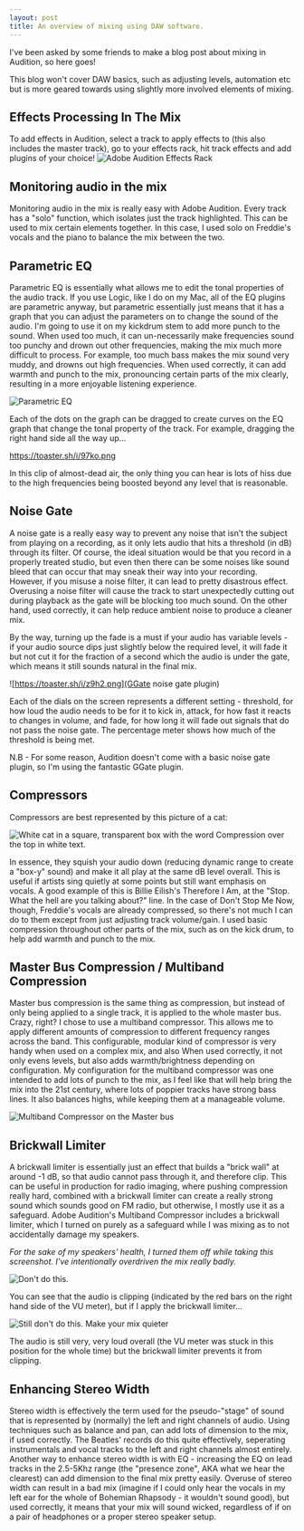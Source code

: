 ```yaml
---
layout: post
title: An overview of mixing using DAW software.
---
```


I've been asked by some friends to make a blog post about mixing in Audition, so here goes!

This blog won't cover DAW basics, such as adjusting levels, automation etc but is more geared towards using slightly more involved elements of mixing.

## Effects Processing In The Mix

To add effects in Audition, select a track to apply effects to (this also includes the master track), go to your effects rack, hit track effects and add plugins of your choice!
![Adobe Audition Effects Rack](https://toaster.sh/i/6yyo.png)

## Monitoring audio in the mix

Monitoring audio in the mix is really easy with Adobe Audition. Every track has a "solo" function, which isolates just the track highlighted. This can be used to mix certain elements together. In this case, I used solo on Freddie's vocals and the piano to balance the mix between the two.

## Parametric EQ

Parametric EQ is essentially what allows me to edit the tonal properties of the audio track. If you use Logic, like I do on my Mac, all of the EQ plugins are parametric anyway, but parametric essentially just means that it has a graph that you can adjust the parameters on to change the sound of the audio. I'm going to use it on my kickdrum stem to add more punch to the sound.
When used too much, it can un-necessarily make frequencies sound too punchy and drown out other frequencies, making the mix much more difficult to process. For example, too much bass makes the mix sound very muddy, and drowns out high frequencies. When used correctly, it can add warmth and punch to the mix, pronouncing certain parts of the mix clearly, resulting in a more enjoyable listening experience.

![Parametric EQ](https://toaster.sh/i/a1bk.png)

Each of the dots on the graph can be dragged to create curves on the EQ graph that change the tonal property of the track. For example, dragging the right hand side all the way up...

https://toaster.sh/i/97ko.png

In this clip of almost-dead air, the only thing you can hear is lots of hiss due to the high frequencies being boosted beyond any level that is reasonable.

## Noise Gate

A noise gate is a really easy way to prevent any noise that isn't the subject from playing on a recording, as it only lets audio that hits a threshold (in dB) through its filter. Of course, the ideal situation would be that you record in a properly treated studio, but even then there can be some noises like sound bleed that can occur that may sneak their way into your recording.
However, if you misuse a noise filter, it can lead to pretty disastrous effect. Overusing a noise filter will cause the track to start unexpectedly cutting out during playback as the gate will be blocking too much sound. On the other hand, used correctly, it can help reduce ambient noise to produce a cleaner mix.

By the way, turning up the fade is a must if your audio has variable levels - if your audio source dips just slightly below the required level, it will fade it but not cut it for the fraction of a second which the audio is under the gate, which means it still sounds natural in the final mix.

![https://toaster.sh/i/z9h2.png](GGate noise gate plugin)

Each of the dials on the screen represents a different setting - threshold, for how loud the audio needs to be for it to kick in, attack, for how fast it reacts to changes in volume, and fade, for how long it will fade out signals that do not pass the noise gate. The percentage meter shows how much of the threshold is being met.

N.B - For some reason, Audition doesn't come with a basic noise gate plugin, so I'm using the fantastic GGate plugin.

## Compressors

Compressors are best represented by this picture of a cat:

![White cat in a square, transparent box with the word Compression over the top in white text.](https://toaster.sh/i/jwn2.png)

In essence, they squish your audio down (reducing dynamic range to create a "box-y" sound) and make it all play at the same dB level overall. This is useful if artists sing quietly at some points but still want emphasis on vocals. A good example of this is Billie Eilish's Therefore I Am, at the "Stop. What the hell are you talking about?" line. In the case of Don't Stop Me Now, though, Freddie's vocals are already compressed, so there's not much I can do to them except from just adjusting track volume/gain. I used basic compression throughout other parts of the mix, such as on the kick drum, to help add warmth and punch to the mix.

## Master Bus Compression / Multiband Compression

Master bus compression is the same thing as compression, but instead of only being applied to a single track, it is applied to the whole master bus. Crazy, right? I chose to use a multiband compressor. This allows me to apply different amounts of compression to different frequency ranges across the band. This configurable, modular kind of compressor is very handy when used on a complex mix, and also  When used correctly, it not only evens levels, but also adds warmth/brightness depending on configuration. My configuration for the multiband compressor was one intended to add lots of punch to the mix, as I feel like that will help bring the mix into the 21st century, where lots of poppier tracks have strong bass lines. It also balances highs, while keeping them at a manageable volume.

![Multiband Compressor on the Master bus](https://toaster.sh/i/6r4y.png)

## Brickwall Limiter

A brickwall limiter is essentially just an effect that builds a "brick wall" at around -1 dB, so that audio cannot pass through it, and therefore clip. This can be useful in production for radio imaging, where pushing compression really hard, combined with a brickwall limiter can create a really strong sound which sounds good on FM radio, but otherwise, I mostly use it as a safeguard. Adobe Audition's Multiband Compressor includes a brickwall limiter, which I turned on purely as a safeguard while I was mixing as to not accidentally damage my speakers.

*For the sake of my speakers' health, I turned them off while taking this screenshot. I've intentionally overdriven the mix really badly.*

![Don't do this.](https://toaster.sh/i/ycfk.png) 

You can see that the audio is clipping (indicated by the red bars on the right hand side of the VU meter), but if I apply the brickwall limiter...

![Still don't do this. Make your mix quieter](https://toaster.sh/i/ssyj.png)

The audio is still very, very loud overall (the VU meter was stuck in this position for the whole time) but the brickwall limiter prevents it from clipping.

## Enhancing Stereo Width

Stereo width is effectively the term used for the pseudo-"stage" of sound that is represented by (normally) the left and right channels of audio. Using techniques such as balance and pan, can add lots of dimension to the mix, if used correctly. The Beatles' records do this quite effectively, seperating instrumentals and vocal tracks to the left and right channels almost entirely. Another way to enhance stereo width is with EQ - increasing the EQ on lead tracks in the 2.5-5Khz range (the "presence zone", AKA what we hear the clearest) can add dimension to the final mix pretty easily. Overuse of stereo width can result in a bad mix (imagine if I could only hear the vocals in my left ear for the whole of Bohemian Rhapsody - it wouldn't sound good), but used correctly, it means that your mix will sound wicked, regardless of if on a pair of headphones or a proper stereo speaker setup.

